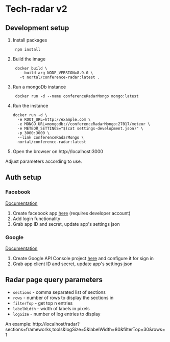 # Tech-radar v2

## Development setup

1. Install packages 
        
        npm install

2. Build the image 
    
        docker build \
          --build-arg NODE_VERSION=8.9.0 \
          -t nortal/conference-radar:latest .

3. Run a mongoDb instance 
    
        docker run -d --name conferenceRadarMongo mongo:latest

4. Run the instance

       docker run -d \
         -e ROOT_URL=http://example.com \
         -e MONGO_URL=mongodb://conferenceRadarMongo:27017/meteor \
         -e METEOR_SETTINGS="$(cat settings-development.json)" \
         -p 3000:3000 \
         --link conferenceRadarMongo \
         nortal/conference-radar:latest

5. Open the browser on http://localhost:3000

Adjust parameters according to use. 

## Auth setup

### Facebook
        
[Documentation](https://developers.facebook.com/docs/facebook-login/web)
1. Create facebook app [here](https://developers.facebook.com/apps/) (requires developer account)
2. Add login functionality
3. Grab app ID and secret, update app's settings json

### Google
        
[Documentation](https://developers.google.com/identity/sign-in/web/sign-in)
1. Create Google API Console project [here](https://console.developers.google.com) and configure it for sign in
3. Grab app client ID and secret, update app's settings json

## Radar page query parameters

* `sections` - comma separated list of sections 
* `rows` - number of rows to display the sections in
* `filterTop` - get top n entries
* `labelWidth` - width of labels in pixels
* `logSize` - number of log entries to display

An example: http://localhost/radar?sections=frameworks,tools&logSize=5&labelWidth=80&filterTop=30&rows=1
